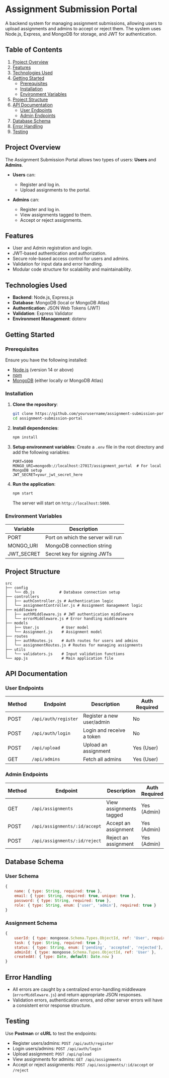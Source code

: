 # **Assignment Submission Portal**

A backend system for managing assignment submissions, allowing users to upload assignments and admins to accept or reject them. The system uses Node.js, Express, and MongoDB for storage, and JWT for authentication.

## **Table of Contents**

1. [Project Overview](#project-overview)
2. [Features](#features)
3. [Technologies Used](#technologies-used)
4. [Getting Started](#getting-started)
   - [Prerequisites](#prerequisites)
   - [Installation](#installation)
   - [Environment Variables](#environment-variables)
5. [Project Structure](#project-structure)
6. [API Documentation](#api-documentation)
   - [User Endpoints](#user-endpoints)
   - [Admin Endpoints](#admin-endpoints)
7. [Database Schema](#database-schema)
8. [Error Handling](#error-handling)
9. [Testing](#testing)


## **Project Overview**

The Assignment Submission Portal allows two types of users: **Users** and **Admins**.

- **Users** can:
  - Register and log in.
  - Upload assignments to the portal.
  
- **Admins** can:
  - Register and log in.
  - View assignments tagged to them.
  - Accept or reject assignments.

## **Features**

- User and Admin registration and login.
- JWT-based authentication and authorization.
- Secure role-based access control for users and admins.
- Validation for input data and error handling.
- Modular code structure for scalability and maintainability.

## **Technologies Used**

- **Backend**: Node.js, Express.js
- **Database**: MongoDB (local or MongoDB Atlas)
- **Authentication**: JSON Web Tokens (JWT)
- **Validation**: Express Validator
- **Environment Management**: dotenv

## **Getting Started**

### Prerequisites

Ensure you have the following installed:
- [Node.js](https://nodejs.org/) (version 14 or above)
- [npm](https://www.npmjs.com/)
- [MongoDB](https://www.mongodb.com/) (either locally or MongoDB Atlas)

### Installation

1. **Clone the repository**:
   ```bash
   git clone https://github.com/yourusername/assignment-submission-portal.git
   cd assignment-submission-portal
   ```

2. **Install dependencies**:
   ```bash
   npm install
   ```

3. **Setup environment variables**:
   Create a `.env` file in the root directory and add the following variables:
   ```
   PORT=5000
   MONGO_URI=mongodb://localhost:27017/assignment_portal  # For local MongoDB setup
   JWT_SECRET=your_jwt_secret_here
   ```

4. **Run the application**:
   ```bash
   npm start
   ```

   The server will start on `http://localhost:5000`.

### Environment Variables

| Variable    | Description                                   |
|-------------|-----------------------------------------------|
| PORT        | Port on which the server will run            |
| MONGO_URI   | MongoDB connection string                    |
| JWT_SECRET  | Secret key for signing JWTs                  |

## **Project Structure**

```
src
├── config
│   └── db.js           # Database connection setup
├── controllers
│   ├── authController.js # Authentication logic
│   └── assignmentController.js # Assignment management logic
├── middleware
│   ├── authMiddleware.js # JWT authentication middleware
│   └── errorMiddleware.js # Error handling middleware
├── models
│   ├── User.js          # User model
│   └── Assignment.js    # Assignment model
├── routes
│   ├── authRoutes.js    # Auth routes for users and admins
│   └── assignmentRoutes.js # Routes for managing assignments
├── utils
│   └── validators.js    # Input validation functions
└── app.js               # Main application file
```

## **API Documentation**

### User Endpoints

| Method | Endpoint         | Description                   | Auth Required |
|--------|------------------|-------------------------------|---------------|
| POST   | `/api/auth/register` | Register a new user/admin | No            |
| POST   | `/api/auth/login`    | Login and receive a token | No            |
| POST   | `/api/upload`        | Upload an assignment       | Yes (User)    |
| GET    | `/api/admins`        | Fetch all admins           | Yes (User)    |

### Admin Endpoints

| Method | Endpoint                      | Description                   | Auth Required |
|--------|------------------------------|-------------------------------|---------------|
| GET    | `/api/assignments`          | View assignments tagged       | Yes (Admin)   |
| POST   | `/api/assignments/:id/accept` | Accept an assignment          | Yes (Admin)   |
| POST   | `/api/assignments/:id/reject` | Reject an assignment          | Yes (Admin)   |

## **Database Schema**

### User Schema

```javascript
{
    name: { type: String, required: true },
    email: { type: String, required: true, unique: true },
    password: { type: String, required: true },
    role: { type: String, enum: ['user', 'admin'], required: true }
}
```

### Assignment Schema

```javascript
{
    userId: { type: mongoose.Schema.Types.ObjectId, ref: 'User', required: true },
    task: { type: String, required: true },
    status: { type: String, enum: ['pending', 'accepted', 'rejected'], default: 'pending' },
    adminId: { type: mongoose.Schema.Types.ObjectId, ref: 'User' },
    createdAt: { type: Date, default: Date.now }
}
```

## **Error Handling**

- All errors are caught by a centralized error-handling middleware (`errorMiddleware.js`) and return appropriate JSON responses.
- Validation errors, authentication errors, and other server errors will have a consistent error response structure.

## **Testing**

Use **Postman** or **cURL** to test the endpoints:
- Register users/admins: `POST /api/auth/register`
- Login users/admins: `POST /api/auth/login`
- Upload assignment: `POST /api/upload`
- View assignments for admins: `GET /api/assignments`
- Accept or reject assignments: `POST /api/assignments/:id/accept` or `/reject`

